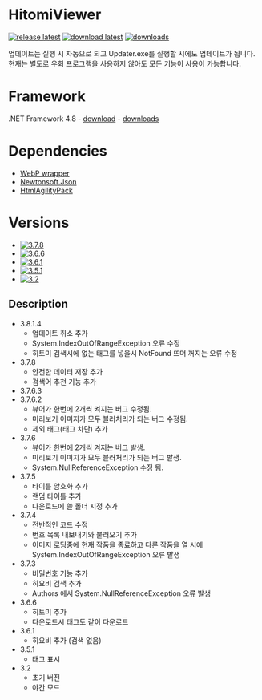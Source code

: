 # HitomiViewer

[![release latest](https://img.shields.io/github/release/rmagur1203/HitomiViewer.svg?logo=github)](https://github.com/rmagur1203/HitomiViewer/releases/latest)
[![download latest](https://img.shields.io/github/downloads/rmagur1203/HitomiViewer/latest/total.svg?logo=github)](https://github.com/rmagur1203/HitomiViewer/releases/latest)
[![downloads](https://img.shields.io/github/downloads/rmagur1203/HitomiViewer/total.svg?logo=github)](https://github.com/rmagur1203/HitomiViewer/releases)

업데이트는 실행 시 자동으로 되고 Updater.exe를 실행할 시에도 업데이트가 됩니다.
현재는 별도로 우회 프로그램을 사용하지 않아도 모든 기능이 사용이 가능합니다.

# Framework
.NET Framework 4.8 - [download](https://dotnet.microsoft.com/download) - [downloads](https://dotnet.microsoft.com/download/visual-studio-sdks?utm_source=getdotnetsdk&utm_medium=referral)

# Dependencies
- [WebP wrapper](https://github.com/JosePineiro/WebP-wrapper)
- [Newtonsoft.Json](https://www.newtonsoft.com/json)
- [HtmlAgilityPack](https://html-agility-pack.net/)

# Versions
- [![3.7.8](https://img.shields.io/github/downloads/rmagur1203/HitomiViewer/3.7.8/total?style=flat-square)](https://github.com/rmagur1203/HitomiViewer/releases/tag/3.7.8)
- [![3.6.6](https://img.shields.io/github/downloads/rmagur1203/HitomiViewer/3.6.6/total?style=flat-square)](https://github.com/rmagur1203/HitomiViewer/releases/tag/3.6.6)
- [![3.6.1](https://img.shields.io/github/downloads/rmagur1203/HitomiViewer/3.6.1/total?style=flat-square)](https://github.com/rmagur1203/HitomiViewer/releases/tag/3.6.1)
- [![3.5.1](https://img.shields.io/github/downloads/rmagur1203/HitomiViewer/3.5.1/total?style=flat-square)](https://github.com/rmagur1203/HitomiViewer/releases/tag/3.5.1)
- [![3.2](https://img.shields.io/github/downloads/rmagur1203/HitomiViewer/v3.2/total?style=flat-square)](https://github.com/rmagur1203/HitomiViewer/releases/tag/v3.2)

## Description
- 3.8.1.4
  - 업데이트 취소 추가
  - System.IndexOutOfRangeException 오류 수정
  - 히토미 검색시에 없는 태그를 넣을시 NotFound 뜨며 꺼지는 오류 수정
- 3.7.8
  - 안전한 데이터 저장 추가
  - 검색어 추천 기능 추가
- 3.7.6.3
- 3.7.6.2
  - 뷰어가 한번에 2개씩 켜지는 버그 수정됨.
  - 미리보기 이미지가 모두 블러처리가 되는 버그 수정됨.
  - 제외 태그(태그 차단) 추가
- 3.7.6
  - 뷰어가 한번에 2개씩 켜지는 버그 발생.
  - 미리보기 이미지가 모두 블러처리가 되는 버그 발생.
  - System.NullReferenceException 수정 됨.
- 3.7.5
  - 타이틀 암호화 추가
  - 랜덤 타이틀 추가
  - 다운로드에 쓸 폴더 지정 추가
- 3.7.4
  - 전반적인 코드 수정
  - 번호 목록 내보내기와 불러오기 추가
  - 이미지 로딩중에 현재 작품을 종료하고 다른 작품을 열 시에 System.IndexOutOfRangeException 오류 발생
- 3.7.3
  - 비밀번호 기능 추가
  - 히요비 검색 추가
  - Authors 에서 System.NullReferenceException 오류 발생
- 3.6.6
  - 히토미 추가
  - 다운로드시 태그도 같이 다운로드
- 3.6.1
  - 히요비 추가 (검색 없음)
- 3.5.1
  - 태그 표시
- 3.2
  - 초기 버전
  - 야간 모드
